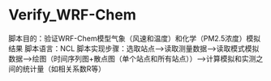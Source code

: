 # Verify_WRF-Chem
脚本目的：验证WRF-Chem模型气象（风速和温度）和化学（PM2.5浓度）模拟结果
脚本语言：NCL
脚本实现步骤：选取站点——>读取测量数据——>读取模式模拟数据——>绘图（时间序列图+散点图（单个站点和所有站点））——>计算模拟和实测之间的统计量（如相关系数R等）
